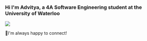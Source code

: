 ### Hi I'm Advitya, a 4A Software Engineering student at the University of Waterloo
![](https://komarev.com/ghpvc/?username=adichha)

🔭I'm always happy to connect!
